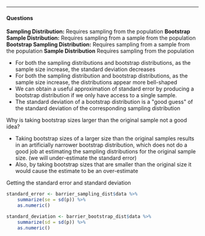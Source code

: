 ***
#### Questions
**Sampling Distribution:** Requires sampling from the population
**Bootstrap Sample Distribution:** Requires sampling from a sample from the population
**Bootstrap Sampling Distribution:** Requires sampling from a sample from the population
**Sample Distribution** Requires sampling from the population

* For both the sampling distributions and bootstrap distributions, as the sample size increase, the standard deviation decreases
* For both the sampling distribution and bootstrap distributions, as the sample size increase, the distributions appear more bell-shaped
* We can obtain a useful approximation of standard error by producing a bootstrap distribution if we only have access to a single sample.
* The standard deviation of a bootstrap distribution is a "good guess" of the standard deviation of the corresponding sampling distribution

Why is taking bootstrap sizes larger than the original sample not a good idea?
* Taking bootstrap sizes of a larger size than the original samples results in an artificially narrower bootstrap distribution, which does not do a good job at estimating the sampling distributions for the original sample size. (we will under-estimate the standard error)
* Also, by taking bootstrap sizes that are smaller than the original size it would cause the estimate to be an over-estimate

Getting the standard error and standard deviation
```R
standard_error <- barrier_sampling_dist$data %>%
	summarize(se = sd(p)) %>%
	as.numeric()

standard_deviation <- barrier_bootstrap_dist$data %>%
	summarize(sd = sd(p)) %>%
	as.numeric()
```


